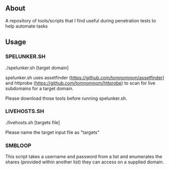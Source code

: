 ## About

A repository of tools/scripts that I find useful during penetration tests to help automate tasks

## Usage

### SPELUNKER.SH
./spelunker.sh [target domain]

spelunker.sh uses assetfinder (https://github.com/tomnomnom/assetfinder) and httprobe (https://github.com/tomnomnom/httprobe) to scan for live subdomains for a target domain.

Please download those tools before running spelunker.sh.

### LIVEHOSTS.SH

./livehosts.sh [targets file]

Please name the target input file as "targets"

### SMBLOOP

This script takes a username and password from a list and enumerates the shares (provided within another list) they can access on a supplied domain.
